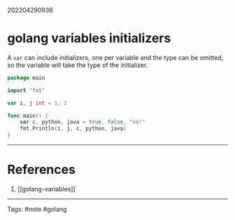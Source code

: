 202204290936

# golang variables initializers

A `var` can include initializers, one per variable and the type can be omitted, so the variable will take the type of the initializer.

```go
package main

import "fmt"

var i, j int = 1, 2

func main() {
	var c, python, java = true, false, "no!"
	fmt.Println(i, j, c, python, java)
}

```


---
# References
1. [[golang-variables]]
---
Tags: #note #golang 